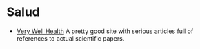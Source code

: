 # Salud

- [Very Well Health](https://www.verywellhealth.com/)
  A pretty good site with serious articles full of references to actual
  scientific papers.
